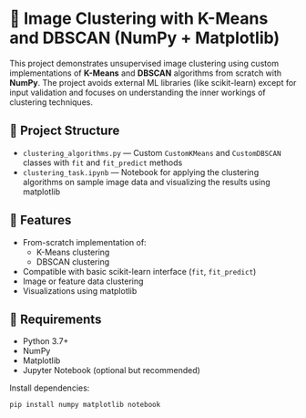 # 🧠 Image Clustering with K-Means and DBSCAN (NumPy + Matplotlib)

This project demonstrates unsupervised image clustering using custom implementations of **K-Means** and **DBSCAN** algorithms from scratch with **NumPy**. The project avoids external ML libraries (like scikit-learn) except for input validation and focuses on understanding the inner workings of clustering techniques.

## 📁 Project Structure

- `clustering_algorithms.py` — Custom `CustomKMeans` and `CustomDBSCAN` classes with `fit` and `fit_predict` methods
- `clustering_task.ipynb` — Notebook for applying the clustering algorithms on sample image data and visualizing the results using matplotlib

## 🚀 Features

- From-scratch implementation of:
  - K-Means clustering
  - DBSCAN clustering
- Compatible with basic scikit-learn interface (`fit`, `fit_predict`)
- Image or feature data clustering
- Visualizations using matplotlib

## 🔧 Requirements

- Python 3.7+
- NumPy
- Matplotlib
- Jupyter Notebook (optional but recommended)

Install dependencies:
```bash
pip install numpy matplotlib notebook
